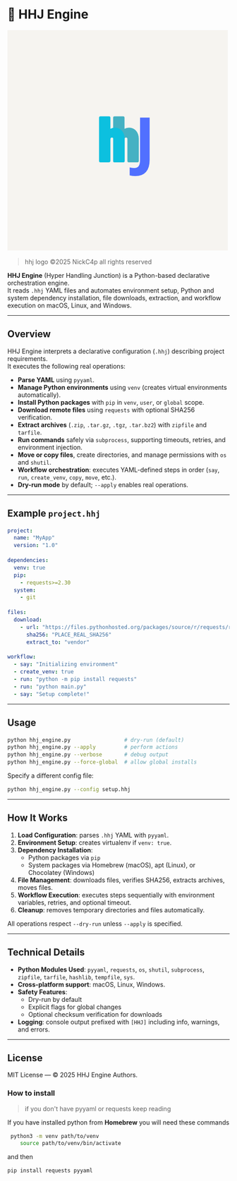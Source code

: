 # 🧩 HHJ Engine

![HHJLogo](https://github.com/NickC4p/hhj/blob/main/Images/J.png)
> hhj logo ©2025 NickC4p all rights reserved

**HHJ Engine** (Hyper Handling Junction) is a Python-based declarative orchestration engine.  
It reads `.hhj` YAML files and automates environment setup, Python and system dependency installation, file downloads, extraction, and workflow execution on macOS, Linux, and Windows.

---

## Overview

HHJ Engine interprets a declarative configuration (`.hhj`) describing project requirements.  
It executes the following real operations:

- **Parse YAML** using `pyyaml`.
- **Manage Python environments** using `venv` (creates virtual environments automatically).
- **Install Python packages** with `pip` in `venv`, `user`, or `global` scope.
- **Download remote files** using `requests` with optional SHA256 verification.
- **Extract archives** (`.zip`, `.tar.gz`, `.tgz`, `.tar.bz2`) with `zipfile` and `tarfile`.
- **Run commands** safely via `subprocess`, supporting timeouts, retries, and environment injection.
- **Move or copy files**, create directories, and manage permissions with `os` and `shutil`.
- **Workflow orchestration**: executes YAML-defined steps in order (`say`, `run`, `create_venv`, `copy`, `move`, etc.).
- **Dry-run mode** by default; `--apply` enables real operations.

---

## Example `project.hhj`

```yaml
project:
  name: "MyApp"
  version: "1.0"

dependencies:
  venv: true
  pip:
    - requests>=2.30
  system:
    - git

files:
  download:
    - url: "https://files.pythonhosted.org/packages/source/r/requests/requests-2.31.0.tar.gz"
      sha256: "PLACE_REAL_SHA256"
      extract_to: "vendor"

workflow:
  - say: "Initializing environment"
  - create_venv: true
  - run: "python -m pip install requests"
  - run: "python main.py"
  - say: "Setup complete!"
```

---

## Usage

```bash
python hhj_engine.py                 # dry-run (default)
python hhj_engine.py --apply         # perform actions
python hhj_engine.py --verbose       # debug output
python hhj_engine.py --force-global  # allow global installs
```

Specify a different config file:

```bash
python hhj_engine.py --config setup.hhj
```

---

## How It Works

1. **Load Configuration**: parses `.hhj` YAML with `pyyaml`.
2. **Environment Setup**: creates virtualenv if `venv: true`.
3. **Dependency Installation**:
   - Python packages via `pip`
   - System packages via Homebrew (macOS), apt (Linux), or Chocolatey (Windows)
4. **File Management**: downloads files, verifies SHA256, extracts archives, moves files.
5. **Workflow Execution**: executes steps sequentially with environment variables, retries, and optional timeout.
6. **Cleanup**: removes temporary directories and files automatically.

All operations respect `--dry-run` unless `--apply` is specified.

---

## Technical Details

- **Python Modules Used**: `pyyaml`, `requests`, `os`, `shutil`, `subprocess`, `zipfile`, `tarfile`, `hashlib`, `tempfile`, `sys`.
- **Cross-platform support**: macOS, Linux, Windows.
- **Safety Features**:
  - Dry-run by default
  - Explicit flags for global changes
  - Optional checksum verification for downloads
- **Logging**: console output prefixed with `[HHJ]` including info, warnings, and errors.

---

## License

MIT License — © 2025 HHJ Engine Authors.

### How to install
> if you don't have pyyaml or requests keep reading

If you have installed python from **Homebrew** you will need these commands
```bash
 python3 -m venv path/to/venv
    source path/to/venv/bin/activate
```
and then
```bash
pip install requests pyyaml
